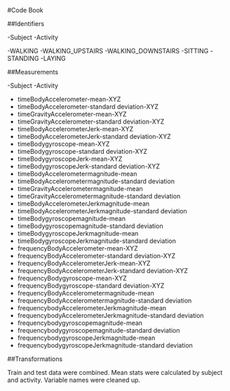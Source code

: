 #Code Book



##Identifiers

-Subject 
-Activity


-WALKING
-WALKING_UPSTAIRS 
-WALKING_DOWNSTAIRS
-SITTING
-STANDING
-LAYING 

##Measurements

-Subject 
-Activity
                                                   
- timeBodyAccelerometer-mean-XYZ                                                           
- timeBodyAccelerometer-standard deviation-XYZ                               
- timeGravityAccelerometer-mean-XYZ                                                     
- timeGravityAccelerometer-standard deviation-XYZ                          
- timeBodyAccelerometerJerk-mean-XYZ                                                    
- timeBodyAccelerometerJerk-standard deviation-XYZ                     
- timeBodygyroscope-mean-XYZ                                                                   
- timeBodygyroscope-standard deviation-XYZ                                       
- timeBodygyroscopeJerk-mean-XYZ                                                           
- timeBodygyroscopeJerk-standard deviation-XYZ                              
- timeBodyAccelerometermagnitude-mean                       
- timeBodyAccelerometermagnitude-standard deviation         
- timeGravityAccelerometermagnitude-mean                    
- timeGravityAccelerometermagnitude-standard deviation      
- timeBodyAccelerometerJerkmagnitude-mean                   
- timeBodyAccelerometerJerkmagnitude-standard deviation     
- timeBodygyroscopemagnitude-mean                           
- timeBodygyroscopemagnitude-standard deviation             
- timeBodygyroscopeJerkmagnitude-mean                       
- timeBodygyroscopeJerkmagnitude-standard deviation        
- frequencyBodyAccelerometer-mean-XYZ                                           
- frequencyBodyAccelerometer-standard deviation-XYZ   
- frequencyBodyAccelerometerJerk-mean-XYZ                              
- frequencyBodyAccelerometerJerk-standard deviation-XYZ  
 - frequencyBodygyroscope-mean-XYZ                                                
 - frequencyBodygyroscope-standard deviation-XYZ   
 - frequencyBodyAccelerometermagnitude-mean                  
 - frequencyBodyAccelerometermagnitude-standard deviation    
 - frequencybodyAccelerometerJerkmagnitude-mean              
 - frequencybodyAccelerometerJerkmagnitude-standard deviation
 - frequencybodygyroscopemagnitude-mean                      
 - frequencybodygyroscopemagnitude-standard deviation        
 - frequencybodygyroscopeJerkmagnitude-mean                 
 - frequencybodygyroscopeJerkmagnitude-standard deviation   

##Transformations

Train and test data were combined. 
Mean stats were calculated by subject and activity.
Variable names were cleaned up.


